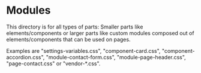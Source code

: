 # Modules #

This directory is for all types of parts: Smaller parts like elements/components
or larger parts like custom modules composed out of elements/components that can
be used on pages.

Examples are "settings-variables.css", "component-card.css",
"component-accordion.css", "module-contact-form.css",
"module-page-header.css", "page-contact.css" or "vendor-*.css".
